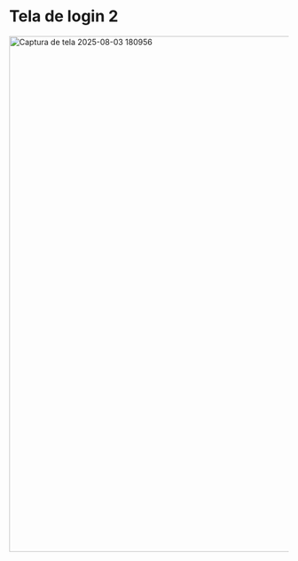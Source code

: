 # Tela de login 2


<img width="1916" height="931" alt="Captura de tela 2025-08-03 180956" src="https://github.com/user-attachments/assets/1342bbe2-4af9-4447-b723-1f3b67f7771c" />
